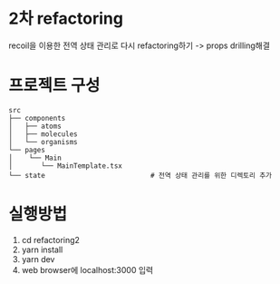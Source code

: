 # 2차 refactoring
recoil을 이용한 전역 상태 관리로 다시 refactoring하기 -> props drilling해결

# 프로젝트 구성

```
src
├── components            
│   ├── atoms		    
│   ├── molecules	
│   └── organisms		
└── pages                 
│    └── Main
│     	└── MainTemplate.tsx
└── state                          # 전역 상태 관리를 위한 디렉토리 추가    
```

# 실행방법

1. cd refactoring2
2. yarn install
3. yarn dev
4. web browser에 localhost:3000 입력

